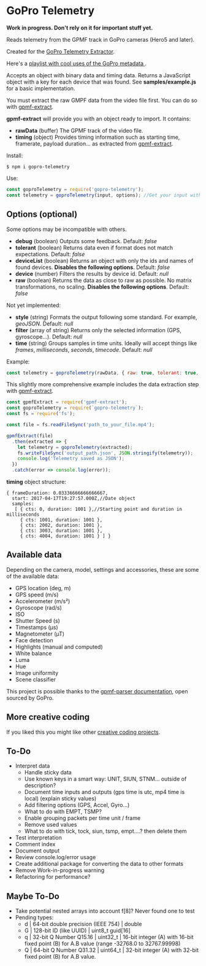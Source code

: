 # GoPro Telemetry

**Work in progress. Don't rely on it for important stuff yet.**

Reads telemetry from the GPMF track in GoPro cameras (Hero5 and later).

Created for the [GoPro Telemetry Extractor](https://tailorandwayne.com/gopro-telemetry-extractor/).

Here's a [playlist with cool uses of the GoPro metadata ](https://www.youtube.com/watch?v=V4eJDQik-so&list=PLgoeWSWqXedK_TbrZXg7L926Kzb-g_CXz).

Accepts an object with binary data and timing data. Returns a JavaScript object with a key for each device that was found. See **samples/example.js** for a basic implementation.

You must extract the raw GMPF data from the video file first. You can do so with [gpmf-extract](https://github.com/JuanIrache/gpmf-extract).

**gpmf-extract** will provide you with an object ready to import. It contains:

- **rawData** (buffer) The GPMF track of the video file.
- **timing** (object) Provides timing information such as starting time, framerate, payload duration... as extracted from [gpmf-extract](https://github.com/JuanIrache/gpmf-extract).

Install:

```shell
$ npm i gopro-telemetry
```

Use:

```js
const goproTelemetry = require('gopro-telemetry');
const telemetry = goproTelemetry(input, options); //Get your input with gpmf-extract
```

## Options (optional)

Some options may be incompatible with others.

- **debug** (boolean) Outputs some feedback. Default: _false_
- **tolerant** (boolean) Returns data even if format does not match expectations. Default: _false_
- **deviceList** (boolean) Returns an object with only the ids and names of found devices. **Disables the following options**. Default: _false_
- **device** (number) Filters the results by device id. Default: _null_
- **raw** (boolean) Returns the data as close to raw as possible. No matrix transformations, no scaling. **Disables the following options**. Default: _false_

Not yet implemented:

- **style** (string) Formats the output following some standard. For example, _geoJSON_. Default: _null_
- **filter** (array of string) Returns only the selected information (GPS, gyroscope...). Default: _null_
- **time** (string) Groups samples in time units. Ideally will accept things like _frames_, _milliseconds_, _seconds_, _timecode_. Default: _null_

Example:

```js
const telemetry = goproTelemetry(rawData, { raw: true, tolerant: true, filter: ['GPS'] });
```

This slightly more comprehensive example includes the data extraction step with [gpmf-extract](https://github.com/JuanIrache/gpmf-extract).

```js
const gpmfExtract = require('gpmf-extract');
const goproTelemetry = require(`gopro-telemetry`);
const fs = require('fs');

const file = fs.readFileSync('path_to_your_file.mp4');

gpmfExtract(file)
  .then(extracted => {
    let telemetry = goproTelemetry(extracted);
    fs.writeFileSync('output_path.json', JSON.stringify(telemetry));
    console.log('Telemetry saved as JSON');
  })
  .catch(error => console.log(error));
```

**timing** object structure:

```
{ frameDuration: 0.03336666666666667,
  start: 2017-04-17T19:27:57.000Z,//Date object
  samples:
   [ { cts: 0, duration: 1001 },//Starting point and duration in milliseconds
     { cts: 1001, duration: 1001 },
     { cts: 2002, duration: 1001 },
     { cts: 3003, duration: 1001 },
     { cts: 4004, duration: 1001 } ] }
```

## Available data

Depending on the camera, model, settings and accessories, these are some of the available data:

- GPS location (deg, m)
- GPS speed (m/s)
- Accelerometer (m/s²)
- Gyroscope (rad/s)
- ISO
- Shutter Speed (s)
- Timestamps (µs)
- Magnetometer (µT)
- Face detection
- Highlights (manual and computed)
- White balance
- Luma
- Hue
- Image uniformity
- Scene classifier

This project is possible thanks to the [gpmf-parser documentation](https://github.com/gopro/gpmf-parser), open sourced by GoPro.

## More creative coding

If you liked this you might like other [creative coding projects](https://tailorandwayne.com/coding-projects/).

## To-Do

- Interpret data
  - Handle sticky data
  - Use known keys in a smart way: UNIT, SIUN, STNM... outside of description?
  - Document time inputs and outputs (gps time is utc, mp4 time is local) (explain sticky values)
  - Add filtering options (GPS, Accel, Gyro...)
  - What to do with EMPT, TSMP?
  - Enable grouping packets per time unit / frame
  - Remove used values
  - What to do with tick, tock, siun, tsmp, empt....? then delete them
- Test interpretation
- Comment index
- Document output
- Review console.log/error usage
- Create additional package for converting the data to other formats
- Remove Work-in-progress warning
- Refactoring for performance?

## Maybe To-Do

- Take potential nested arrays into account f[8]? Never found one to test
- Pending types:
  - d | 64-bit double precision (IEEE 754) | double
  - G | 128-bit ID (like UUID) | uint8_t guid[16]
  - q | 32-bit Q Number Q15.16 | uint32_t | 16-bit integer (A) with 16-bit fixed point (B) for A.B value (range -32768.0 to 32767.99998)
  - Q | 64-bit Q Number Q31.32 | uint64_t | 32-bit integer (A) with 32-bit fixed point (B) for A.B value.
